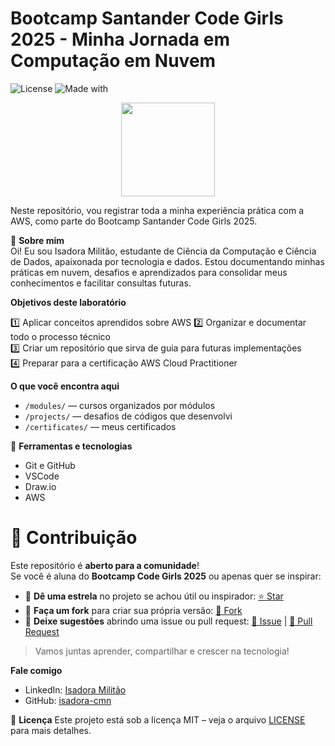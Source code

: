 
# Bootcamp Santander Code Girls 2025 - Minha Jornada em Computação em Nuvem

![License](https://img.shields.io/badge/license-MIT-green)
![Made with](https://img.shields.io/badge/made%20with-Markdown-blue)

<p align="center">
  <img src="https://upload.wikimedia.org/wikipedia/commons/9/93/Amazon_Web_Services_Logo.svg" width="150"/>
</p>

Neste repositório, vou registrar toda a minha experiência prática com a AWS, como parte do Bootcamp Santander Code Girls 2025.

📌 **Sobre mim**  
Oi! Eu sou Isadora Militão, estudante de Ciência da Computação e Ciência de Dados, apaixonada por tecnologia e dados. Estou documentando minhas práticas em nuvem, desafios e aprendizados para consolidar meus conhecimentos e facilitar consultas futuras.

**Objetivos deste laboratório**

1️⃣ Aplicar conceitos aprendidos sobre AWS
2️⃣ Organizar e documentar todo o processo técnico  
3️⃣ Criar um repositório que sirva de guia para futuras implementações  
4️⃣ Preparar para a certificação AWS Cloud Practitioner  
 

 **O que você encontra aqui**  
- `/modules/` — cursos organizados por módulos  
- `/projects/` — desafios de códigos que desenvolvi  
- `/certificates/` — meus certificados 


🔧 **Ferramentas e tecnologias**  
- Git e GitHub  
- VSCode  
- Draw.io 
- AWS  


# 🤝 Contribuição

Este repositório é **aberto para a comunidade**!  
Se você é aluna do **Bootcamp Code Girls 2025** ou apenas quer se inspirar:

- 🌟 **Dê uma estrela** no projeto se achou útil ou inspirador: [⭐ Star](https://github.com/isadora-cmn/CodeGirls-bootcamp-2025-aws/stargazers)  
- 🍴 **Faça um fork** para criar sua própria versão: [🍴 Fork](https://github.com/isadora-cmn/CodeGirls-bootcamp-2025-aws/fork)  
- 💬 **Deixe sugestões** abrindo uma issue ou pull request: [📝 Issue](https://github.com/isadora-cmn/CodeGirls-bootcamp-2025-aws/issues) | [🔧 Pull Request](https://github.com/isadora-cmn/CodeGirls-bootcamp-2025-aws/pulls)  

> Vamos juntas aprender, compartilhar e crescer na tecnologia!  

 **Fale comigo**  
- LinkedIn: [Isadora Militão](https://www.linkedin.com/in/isadora-milit%C3%A3o-neves-61b85a346/)  
- GitHub: [isadora-cmn](https://github.com/isadora-cmn)  

📄 **Licença**
Este projeto está sob a licença MIT – veja o arquivo [LICENSE](LICENSE) para mais detalhes.
